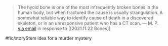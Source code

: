 > The hyoid bone is one of the most infrequently broken bones in the human body, but when fractured the cause is usually strangulation. A somewhat reliable way to identify cause of death in a discovered skeleton, or in an unresponsive patient who has a CT scan.
> — M. P. [via email](https://mail.google.com/mail/u/0/?tab=rm&ogbl#inbox/FMfcgzGllCcMgHMDtKssDnwqSDsnVmhL) in response to [[2021.11.22 Bones]]

#fic/storyStem idea for a murder mystery 